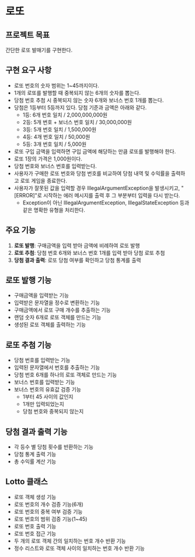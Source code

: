 # 로또

## 프로젝트 목표
간단한 로또 발매기를 구현한다.

## 구현 요구 사항
- 로또 번호의 숫자 범위는 1~45까지이다.
- 1개의 로또를 발행할 때 중복되지 않는 6개의 숫자를 뽑는다.
- 당첨 번호 추첨 시 중복되지 않는 숫자 6개와 보너스 번호 1개를 뽑는다.
- 당첨은 1등부터 5등까지 있다. 당첨 기준과 금액은 아래와 같다.
  - 1등: 6개 번호 일치 / 2,000,000,000원
  - 2등: 5개 번호 + 보너스 번호 일치 / 30,000,000원
  - 3등: 5개 번호 일치 / 1,500,000원
  - 4등: 4개 번호 일치 / 50,000원
  - 5등: 3개 번호 일치 / 5,000원
- 로또 구입 금액을 입력하면 구입 금액에 해당하는 만큼 로또를 발행해야 한다.
- 로또 1장의 가격은 1,000원이다.
- 당첨 번호와 보너스 번호를 입력받는다.
- 사용자가 구매한 로또 번호와 당첨 번호를 비교하여 당첨 내역 및 수익률을 출력하고 로또 게임을 종료한다.
- 사용자가 잘못된 값을 입력할 경우 IllegalArgumentException을 발생시키고, "[ERROR]"로 시작하는 에러 메시지를 출력 후 그 부분부터 입력을 다시 받는다.
  - Exception이 아닌 IllegalArgumentException, IllegalStateException 등과 같은 명확한 유형을 처리한다.
    
## 주요 기능
1. **로또 발행**: 구매금액을 입력 받아 금액에 비례하여 로또 발행
2. **로또 추첨**: 당첨 번호 6개와 보너스 번호 1개를 입력 받아 당첨 로또 추첨
3. **당첨 결과 출력**: 로또 당첨 여부를 확인하고 당첨 통계를 출력

## 로또 발행 기능
- 구매금액을 입력받는 기능
- 입력받은 문자열을 정수로 변환하는 기능
- 구매금액에서 로또 구매 개수를 추출하는 기능
- 랜덤 숫자 6개로 로또 객체를 만드는 기능
- 생성된 로또 객체를 출력하는 기능

## 로또 추첨 기능
- 당첨 번호를 입력받는 기능
- 입력된 문자열에서 번호를 추출하는 기능
- 당첨 번호 6개를 하나의 로또 객체로 만드는 기능
- 보너스 번호를 입력받는 기능
- 보너스 번호의 유효값 검증 기능
  - 1부터 45 사이의 값인지
  - 1개만 입력되었는지
  - 당첨 번호와 중복되지 않는지

## 당첨 결과 출력 기능
- 각 등수 별 당첨 횟수를 반환하는 기능
- 당첨 통계 출력 기능
- 총 수익률 계산 기능

## Lotto 클래스
- 로또 객체 생성 기능
- 로또 번호의 개수 검증 기능(6개)
- 로또 번호의 중복 여부 검증 기능
- 로또 번호의 범위 검증 기능(1~45)
- 로또 번호 출력 기능
- 로또 번호 접근 기능
- 두 개의 로또 객체 간의 일치하는 번호 개수 반환 기능
- 정수 리스트와 로또 객체 사이의 일치하는 번호 개수 반환 기능

